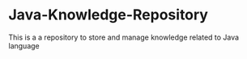 # Java-Knowledge-Repository
This is a a repository to store and manage knowledge related to Java language
